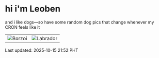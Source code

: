 # hi i'm Leoben

and i like dogs—so have some random dog pics that change whenever my CRON feels like it

|  |  |
|--------|----------|
| ![Borzoi](https://random-dog-vercel.vercel.app/api/random-borzoi?v=1760536372) | ![Labrador](https://random-dog-vercel.vercel.app/api/random-labrador?v=1760536372) |

Last updated: 2025-10-15 21:52 PHT
